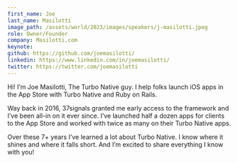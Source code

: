 ```yaml
---
first_name: Joe
last_name: Masilotti
image_path: /assets/world/2023/images/speakers/j-masilotti.jpeg
role: Owner/Founder
company: Masilotti.com
keynote:
github: https://github.com/joemasilotti/
linkedin: https://www.linkedin.com/in/joemasilotti/
twitter: https://twitter.com/joemasilotti
---
```


Hi! I’m Joe Masilotti, The Turbo Native guy. I help folks launch iOS apps in the App Store with Turbo Native and Ruby on Rails.

Way back in 2016, 37signals granted me early access to the framework and I’ve been all-in on it ever since. I’ve launched half a dozen apps for clients to the App Store and worked with twice as many on their Turbo Native apps.

Over these 7+ years I’ve learned a lot about Turbo Native. I know where it shines and where it falls short. And I’m excited to share everything I know with you!
